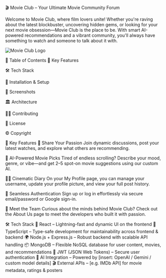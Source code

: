 🎬 Movie Club – Your Ultimate Movie Community Forum

Welcome to Movie Club, where film lovers unite!
Whether you're raving about the latest blockbuster, uncovering hidden gems, or looking for your next movie obsession—Movie Club is the place to be.
With smart AI-powered recommendations and a vibrant community, you'll always have something to watch and someone to talk about it with.

![Movie Club Logo](https://res.cloudinary.com/durmfgxnv/image/upload/v1750022413/Logo_gd47ek.png)


📖 Table of Contents
📌 Key Features

🛠 Tech Stack

🚀 Installation & Setup

📸 Screenshots

🏛 Architecture

👨‍💻 Contributing

📜 License

© Copyright

📌 Key Features
🎥 Share Your Passion
Join dynamic discussions, post your latest watches, and explore what others are recommending.

🤖 AI-Powered Movie Picks
Tired of endless scrolling? Describe your mood, genre, or vibe—and get 2–5 spot-on movie suggestions using our custom AI.

🧑‍💻 Cinematic Diary
On your My Profile page, you can manage your username, update your profile picture, and view your full post history.

🔐 Seamless Authentication
Sign up or log in effortlessly via secure email/password or Google sign-in.

👥 Meet the Team
Curious about the minds behind Movie Club? Check out the About Us page to meet the developers who built it with passion.

🛠 Tech Stack
🎨 React – Lightning-fast and dynamic UI on the frontend
🧠 TypeScript – Type-safe development for maintainability across frontend & backend
🌍 Node.js + Express.js – Robust backend with scalable API handling
📦 MongoDB – Flexible NoSQL database for user content, movies, and recommendations
🔐 JWT (JSON Web Tokens) – Secure user authentication
🤖 AI Integration – Powered by [insert: OpenAI / Gemini / custom model details]
🎬 External APIs – [e.g. IMDb API] for movie metadata, ratings & posters

